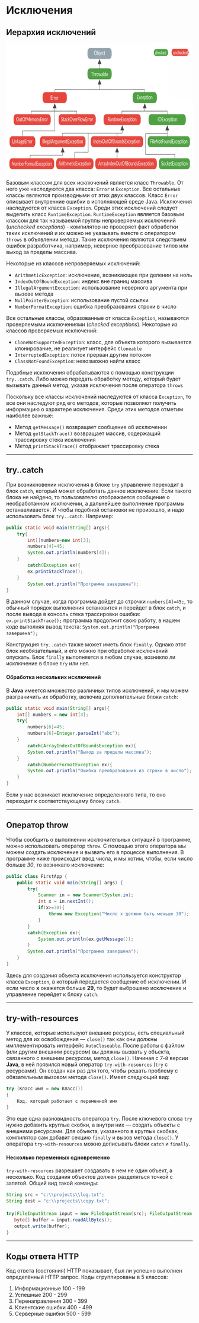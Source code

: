 # Исключения

## Иерархия исключений
<img src="https://github.com/sergeymi7/java-book/blob/main/core/hierarchy-exception.png" height="350" width="700">

Базовым классом для всех исключений является класс `Throwable`. От него уже наследуются два класса: `Error` и `Exception`.
Все остальные классы являются производными от этих двух классов.
Класс `Error` описывает внутренние ошибки в исполняющей среде Java.
Исключения наследуются от класса `Exception`. Среди этих исключений следует выделить класс `RuntimeException`. 
`RuntimeException` является базовым классом для так называемой группы непроверяемых исключений (*unchecked 
exceptions*) - компилятор не проверяет факт обработки таких исключений и их можно не указывать вместе с оператором 
`throws` в объявлении метода. Такие исключения являются следствием ошибок разработчика, например, неверное преобразование типов или выход за пределы массива.

Некоторые из классов непроверяемых исключений:
* `ArithmeticException`: исключение, возникающее при делении на ноль
* `IndexOutOfBoundException`: индекс вне границ массива
* `IllegalArgumentException`: использование неверного аргумента при вызове метода
* `NullPointerException`: использование пустой ссылки
* `NumberFormatException`: ошибка преобразования строки в число

Все остальные классы, образованные от класса `Exception`, называются проверяемыми исключениями (*checked exceptions*).
Некоторые из классов проверяемых исключений:
* `CloneNotSupportedException`: класс, для объекта которого вызывается клонирование, не реализует интерфейс `Cloneable`
* `InterruptedException`: поток прерван другим потоком
* `ClassNotFoundException`: невозможно найти класс

Подобные исключения обрабатываются с помощью конструкции `try..catch`. Либо можно передать обработку методу, который будет вызывать данный метод, указав исключения после оператора `throws`

Поскольку все классы исключений наследуются от класса `Exception`, то все они наследуют ряд его методов, которые 
позволяют получить информацию о характере исключения. Среди этих методов отметим наиболее важные:
* Метод `getMessage()` возвращает сообщение об исключении
* Метод `getStackTrace()` возвращает массив, содержащий трассировку стека исключения
* Метод `printStackTrace()` отображает трассировку стека
____
## try..catch

При возникновении исключения в блоке `try` управление переходит в блок `catch`, который может обработать данное 
исключение. Если такого блока не найдено, то пользователю отображается сообщение о необработанном исключении, а 
дальнейшее выполнение программы останавливается. И чтобы подобной остановки не произошло, и надо использовать блок 
`try..catch`. Например:
```java
public static void main(String[] args){
    try{
        int[]numbers=new int[3];
        numbers[4]=45;
        System.out.println(numbers[4]);
    }
        catch(Exception ex){
        ex.printStackTrace();
    }
        System.out.println("Программа завершена");
}
```
В данном случае, когда программа дойдет до строчки `numbers[4]=45;`, то обычный порядок выполнения остановится и 
перейдет в блок `catch`, и после вывода в консоль стека трассировки ошибки: `ex.printStackTrace();` программа 
продолжит свою работу, в нашем коде выполняя вывод текста: `System.out.println("Программа завершена");`

Конструкция `try..catch` также может иметь блок `finally`. Однако этот блок необязательный, и его можно при обработке 
исключений опускать. Блок `finally` выполняется в любом случае, возникло ли исключение в блоке `try` или нет.

#### Обработка нескольких исключений

В **Java** имеется множество различных типов исключений, и мы можем разграничить их обработку, включив дополнительные блоки `catch`:
```java
public static void main(String[] args){
    int[] numbers = new int[3];
    try{
        numbers[6]=45;
        numbers[6]=Integer.parseInt("abc");
    }
        catch(ArrayIndexOutOfBoundsException ex){
        System.out.println("Выход за пределы массива");
    }
        catch(NumberFormatException ex){
        System.out.println("Ошибка преобразования из строки в число");
    }
}
```
Если у нас возникает исключение определенного типа, то оно переходит к соответствующему блоку `catch`.
____
## Оператор throw

Чтобы сообщить о выполнении исключительных ситуаций в программе, можно использовать оператор `throw`. C 
помощью этого оператора мы можем создать исключение и вызвать его в процессе выполнения. 
В программе ниже происходит ввод числа, и мы хотим, чтобы, если число больше *30*, то возникало исключение:
```java
public class FirstApp {
    public static void main(String[] args) {
        try{
            Scanner in = new Scanner(System.in);
            int x = in.nextInt();
            if(x>=30){ 
                throw new Exception("Число х должно быть меньше 30");
            }
        }
        catch(Exception ex){
            System.out.println(ex.getMessage());
        }
        System.out.println("Программа завершена");
    }   
}
```
Здесь для создания объекта исключения используется конструктор класса `Exception`, в который передается сообщение об 
исключении. И если число **х** окажется больше **29**, то будет выброшено исключение и управление перейдет к блоку 
`catch`.
____
## try-with-resources

У классов, которые используют внешние ресурсы, есть специальный метод для их освобождения — `close()` так как они 
должны имплементировать интерфейс `AutoCloseable`.
После работы с файлом (или другим внешним ресурсом) вы должны вызвать у объекта, связанного с внешним ресурсом, 
метод `close()`.
Начиная с 7-й версии **Java**, в ней появился новый оператор `try-with-resources` (`try` с ресурсами).
Он создан как раз для того, чтобы решать проблему с обязательным вызовом метода `close()`. 
Имеет следующий вид:
```java
try (Класс имя = new Класс())
{
    Код, который работает с переменной имя
}
```
Это еще одна разновидность оператора `try`. После ключевого слова `try` нужно добавить круглые скобки, а внутри них 
— создать объекты с внешними ресурсами. Для объекта, указанного в круглых скобках, компилятор сам добавит секцию 
`finally` и вызов метода `close()`.
У оператора `try-with-resources` можно дописывать блоки `catch` и `finally`.

#### Несколько переменных одновременно

`try-with-resources` разрешает создавать в нем не один объект, а несколько. Код создания объектов должен разделяться 
точкой с запятой. Общий вид такой команды:
```java
String src = "c:\\projects\\log.txt";
String dest = "c:\\projects\\copy.txt";

try(FileInputStream input = new FileInputStream(src); FileOutputStream output = new FileOutputStream(dest)) {
   byte[] buffer = input.readAllBytes();
   output.write(buffer);
}
```
____
## Коды ответа HTTP
Код ответа (состояния) HTTP показывает, был ли успешно выполнен определённый HTTP запрос. Коды сгруппированы в 5 классов:
1.	Информационные 100 - 199
2.	Успешные 200 - 299
3.	Перенаправления 300 - 399
4.	Клиентские ошибки 400 - 499
5.	Серверные ошибки 500 - 599